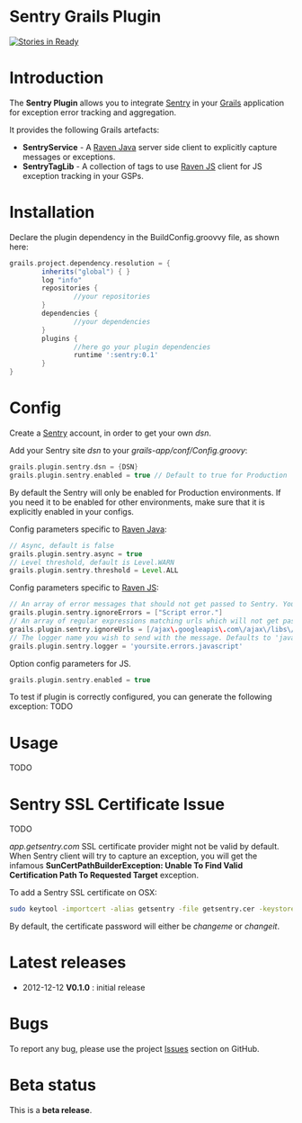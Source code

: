 Sentry Grails Plugin
=========================

[![Stories in Ready](https://badge.waffle.io/benorama/grails-sentry.png?label=ready)](http://waffle.io/benorama/grails-sentry)

# Introduction

The **Sentry Plugin** allows you to integrate [Sentry](http://www.getsentry.com) in your [Grails](http://grails.org) application for exception error tracking and aggregation.

It provides the following Grails artefacts:
* **SentryService** - A [Raven Java](https://github.com/kencochrane/raven-java) server side client to explicitly capture messages or exceptions.
* **SentryTagLib** - A collection of tags to use [Raven JS](http://support.kissmetrics.com/apis/javascript) client for JS exception tracking in your GSPs.


# Installation

Declare the plugin dependency in the BuildConfig.groovvy file, as shown here:

```groovy
grails.project.dependency.resolution = {
		inherits("global") { }
		log "info"
		repositories {
				//your repositories
		}
		dependencies {
				//your dependencies
		}
		plugins {
				//here go your plugin dependencies
				runtime ':sentry:0.1'
		}
}
```


# Config

Create a [Sentry](http://www.getsentry.com) account, in order to get your own _dsn_.

Add your Sentry site _dsn_ to your _grails-app/conf/Config.groovy_:

```groovy
grails.plugin.sentry.dsn = {DSN}
grails.plugin.sentry.enabled = true // Default to true for Production
```
By default the Sentry will only be enabled for Production environments.
If you need it to be enabled for other environments, make sure that it is explicitly enabled in your configs.

Config parameters specific to [Raven Java](https://github.com/kencochrane/raven-java):

```groovy
// Async, default is false
grails.plugin.sentry.async = true
// Level threshold, default is Level.WARN
grails.plugin.sentry.threshold = Level.ALL
```

Config parameters specific to [Raven JS](http://support.kissmetrics.com/apis/javascript):

```groovy
// An array of error messages that should not get passed to Sentry. You'll probably want to set this to ["Script error."]
grails.plugin.sentry.ignoreErrors = ["Script error."]
// An array of regular expressions matching urls which will not get passed to Sentry. For example, you could set it to [/ajax\.googleapis\.com\/ajax\/libs\/jquery/i] to ignore errors from the Google Hosted jQuery library.
grails.plugin.sentry.ignoreUrls = [/ajax\.googleapis\.com\/ajax\/libs\/jquery/i]
// The logger name you wish to send with the message. Defaults to 'javascript'.
grails.plugin.sentry.logger = 'yoursite.errors.javascript'
```

Option config parameters for JS.

```groovy
grails.plugin.sentry.enabled = true
```


To test if plugin is correctly configured, you can generate the following exception:
TODO

# Usage

TODO

# Sentry SSL Certificate Issue

TODO

_app.getsentry.com_ SSL certificate provider might not be valid by default.
When Sentry client will try to capture an exception, you will get the infamous **SunCertPathBuilderException: Unable To Find Valid Certification Path To Requested Target** exception.

To add a Sentry SSL certificate on OSX:

```bash
sudo keytool -importcert -alias getsentry -file getsentry.cer -keystore /Library/Java/Home/lib/security/cacerts
```

By default, the certificate password will either be _changeme_ or _changeit_.

# Latest releases

* 2012-12-12 **V0.1.0** : initial release

# Bugs

To report any bug, please use the project [Issues](http://github.com/benorama/grails-sentry/issues) section on GitHub.


# Beta status

This is a **beta release**.
